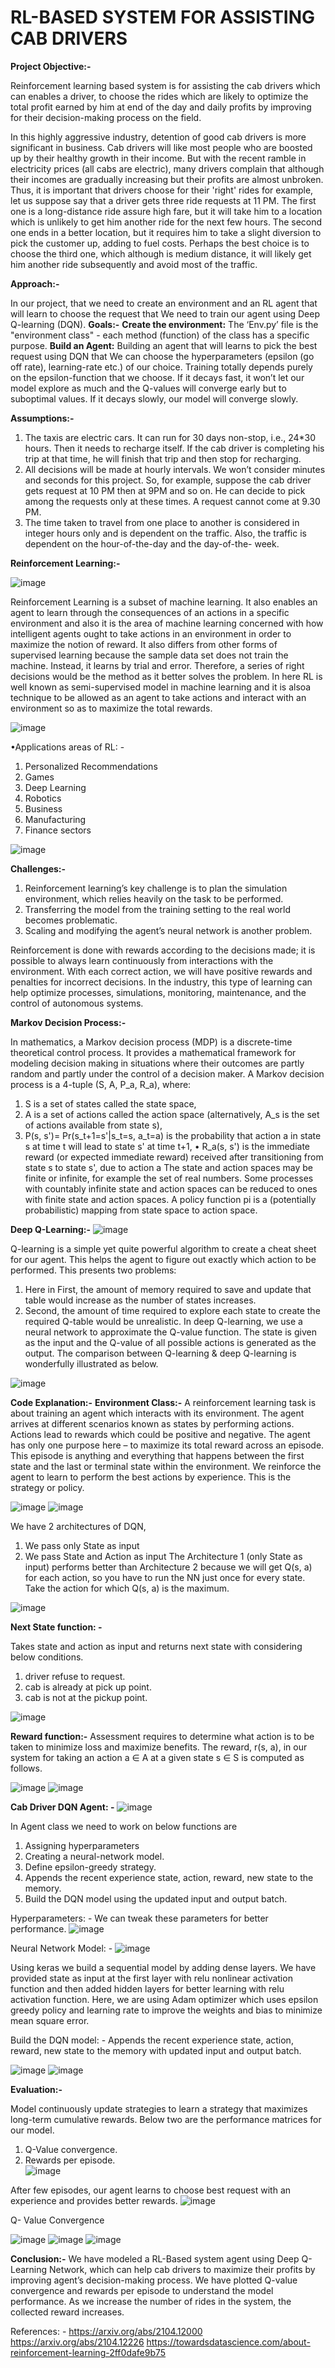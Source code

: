 # RL-BASED SYSTEM FOR ASSISTING CAB DRIVERS
                                                          
**Project Objective:-**

Reinforcement learning based system is for assisting the cab drivers which can enables a driver, to choose the rides which are likely to optimize the total profit earned by him at end of the day and daily   profits by improving for their decision-making process on the field.

In this highly aggressive industry, detention of good cab drivers is more significant in business. Cab drivers will like most people who are boosted up by their healthy growth in their income. But with the recent ramble in electricity prices (all cabs are electric), many drivers complain that although their incomes are gradually increasing but their profits are almost unbroken. Thus, it is important that drivers choose for their 'right' rides for example, let us suppose say that a driver gets three ride requests at 11 PM. The first one is a long-distance ride assure high fare, but it will take him to a location which is unlikely to get him another ride for the next few hours. The second one ends in a better location, but it requires him to take a slight diversion to pick the customer up, adding to fuel costs. Perhaps the best choice is to choose the third one, which although is medium distance, it will likely get him another ride subsequently and avoid most of the traffic.

**Approach:-**

In our project, that we need to create an environment and an RL agent that will learn to choose the  request that We need to train our agent using Deep Q-learning (DQN).
**Goals:-**
 **Create the environment:**
The ‘Env.py’ file is the "environment class" - each method (function) of the class has a specific purpose.
 **Build an Agent:**
Building an agent that will learns to pick the best request using DQN that We can choose the hyperparameters (epsilon (go off rate), learning-rate etc.) of our choice.
Training totally depends purely on the epsilon-function that we choose. If it decays fast, it won’t let our model explore as much and the Q-values will converge early but to suboptimal values. If it decays slowly, our model will converge slowly.


**Assumptions:-**

1.	The taxis are electric cars. It can run for 30 days non-stop, i.e., 24*30 hours. Then it needs to recharge itself. If the cab driver is completing his trip at that time, he will finish that trip and then stop for recharging.
2.	All decisions will be made at hourly intervals. We won’t consider minutes and seconds for this project. So, for example, suppose   the cab driver gets request at 10 PM then at 9PM and so on. He can decide to pick among the requests only at these times. A request cannot come at 9.30 PM.
3.	The time taken to travel from one place to another is considered in integer hours only and is dependent on the traffic. Also, the traffic is dependent on the hour-of-the-day and the day-of-the- week.


**Reinforcement Learning:-**

![image](https://user-images.githubusercontent.com/99514564/168619880-b7e71324-53da-45d9-b835-b1c28b726d2e.png)

Reinforcement Learning is a subset of machine learning. It also enables an agent to learn through the      consequences of an actions in a specific environment and also it is the area of machine learning concerned with how intelligent agents ought to take actions in an environment in order to maximize the notion of reward.
It also differs from other forms of supervised learning because the sample data set does not train the machine. Instead, it learns by trial and error. Therefore, a series of right decisions would be the method as it better solves the problem.
In here RL is well known as semi-supervised model in machine learning and it is alsoa technique to be allowed as an agent to take actions and interact with an environment so as to maximize the total rewards.

![image](https://user-images.githubusercontent.com/99514564/168620202-4fed4288-dd3b-4f6b-aa0c-0be210ad0f04.png)

•Applications areas of RL: -
1. Personalized Recommendations
2.	Games
3.	Deep Learning
4.	Robotics
5.  Business
6.  Manufacturing
7.  Finance sectors

![image](https://user-images.githubusercontent.com/99514564/168620498-c8f6b23a-e083-4dbd-855b-3ff36fc4e6e1.png)

**Challenges:-**

1.	Reinforcement learning’s key challenge is to plan the simulation environment, which relies heavily on the task to be performed.
2.  Transferring the model from the training setting to the real world becomes problematic.
3.  Scaling and modifying the agent’s neural network is another problem.

Reinforcement is done with rewards according to the decisions made; it is possible to always learn continuously from interactions with the environment. With each correct action, we will have positive rewards and penalties for incorrect decisions. In the industry, this type of learning can help optimize processes, simulations, monitoring, maintenance, and the control of autonomous systems.
 

**Markov Decision Process:-**

In mathematics, a Markov decision process (MDP) is a discrete-time theoretical control process. It provides a mathematical framework for modeling decision making in situations where their outcomes are partly random and partly under the control of a decision maker.
A Markov decision process is a 4-tuple (S, A, P_a, R_a), where:
1. S is a set of states called the state space,
2. A is a set of actions called the action space (alternatively, A_s is the set of actions available from state s),
3. P(s, s')= Pr(s_t+1=s'|s_t=s, a_t=a) is the probability that action a in state s at time t will lead to state s' at time t+1,
•	R_a(s, s') is the immediate reward (or expected immediate reward) received after transitioning from state s to state s', due to action a
The state and action spaces may be finite or infinite, for example the set of real numbers. Some processes with countably infinite state and action spaces can be reduced to ones with finite state and action spaces.
A policy function pi is a (potentially probabilistic) mapping from state space to action space.


**Deep Q-Learning:-**
![image](https://user-images.githubusercontent.com/99514564/168620707-77aea06c-1fbd-4a8f-b5e6-a74b5bb856e8.png)
 
Q-learning is a simple yet quite powerful algorithm to create a cheat sheet for our agent. This helps the agent to figure out exactly which action to be performed.
This presents two problems:
1. Here in First, the amount of memory required to save and update that table would increase as the  number of states increases.
2. Second, the amount of time required to explore each state to create the required Q-table would be unrealistic.
In deep Q-learning, we use a neural network to approximate the Q-value function. The state is given as the input and the Q-value of all possible actions is generated as the output. The comparison between Q-learning & deep Q-learning is wonderfully illustrated as below.

![image](https://user-images.githubusercontent.com/99514564/168620805-6f3edd29-dc2f-4a4c-ad99-03b984ba6b9d.png)

**Code Explanation:-**
  **Environment Class:-**
A reinforcement learning task is about training an agent which interacts with its environment. The agent arrives at different scenarios known as states by performing actions. Actions lead to rewards which could be positive and negative.
The agent has only one purpose here – to maximize its total reward across an episode. This episode is anything and everything that happens between the first state and the last or terminal state within the environment. We reinforce the agent to learn to perform the best actions by experience. This is the strategy or policy.
 
![image](https://user-images.githubusercontent.com/99514564/168620976-ab484547-ea04-410d-b328-db8a65c745a4.png)
![image](https://user-images.githubusercontent.com/99514564/168621011-78f33b6f-e145-4b30-a3f6-46cd82183c59.png)


We have 2 architectures of DQN,
1.	We pass only State as input
2.	We pass State and Action as input
The Architecture 1 (only State as input) performs better than Architecture 2 because we will get Q(s, a) for each action, so you have to run the NN just once for every state. Take the action for which Q(s, a) is the maximum.

![image](https://user-images.githubusercontent.com/99514564/168621090-804b5113-5f13-4403-be35-d4f386f8db09.png)
 
**Next State function: -**

Takes state and action as input and returns next state with considering below conditions.
1.	driver refuse to request.
2.	cab is already at pick up point.
3.	cab is not at the pickup point.

![image](https://user-images.githubusercontent.com/99514564/168621181-c1b32503-c8ec-4bdf-9127-0026e0a46c0f.png)

**Reward function:-**
Assessment requires to determine what action is to be taken to minimize loss and maximize benefits. The reward, r(s, a), in our system for taking an action a ∈ A at a given state s ∈ S is computed as follows.

![image](https://user-images.githubusercontent.com/99514564/168621296-6f7f64b3-a534-46b3-8391-dc720f1cf8e2.png)
![image](https://user-images.githubusercontent.com/99514564/168621327-73698b29-d812-439a-b458-df1f8392f3a6.png)
 
 **Cab Driver DQN Agent: -**
![image](https://user-images.githubusercontent.com/99514564/168621391-a580ba7d-707b-46ed-8ff9-7c18e7f08890.png)

In Agent class we need to work on below functions are
1. Assigning hyperparameters
2. Creating a neural-network model.
3. Define epsilon-greedy strategy.
4. Appends the recent experience state, action, reward, new state to the memory.
5. Build the DQN model using the updated input and output batch.

Hyperparameters: -
We can tweak these parameters for better performance.
![image](https://user-images.githubusercontent.com/99514564/168623069-9dfdbb6b-726a-4b43-b805-b83f4f971ffa.png)

Neural Network Model: -
![image](https://user-images.githubusercontent.com/99514564/168623124-6257ef45-c375-4b26-a119-c1e0bd4fd158.png)
 
Using keras we build a sequential model by adding dense layers.
We have provided state as input at the first layer with relu nonlinear activation function and then added hidden layers for better learning with relu activation function.
Here, we are using Adam optimizer which uses epsilon greedy policy and learning rate to improve the weights and bias to minimize mean square error.


Build the DQN model: -
Appends the recent experience state, action, reward, new state to the memory with updated input and output batch.

![image](https://user-images.githubusercontent.com/99514564/168621505-8e020547-441f-4ebc-b40c-6517ea05853d.png)
![image](https://user-images.githubusercontent.com/99514564/168621550-35e9bf78-37ef-4f69-a09c-aba5a1bf0cbb.png)

**Evaluation:-**

Model continuously update strategies to learn a strategy that maximizes long-term cumulative rewards.
Below two are the performance matrices for our model.
1. Q-Value convergence.
2. Rewards per episode.  
 ![image](https://user-images.githubusercontent.com/99514564/168621646-c86a4838-3c0f-4acb-8330-a092fa5b14cb.png)

After few episodes, our agent learns to choose best request with an experience and provides better rewards.
 ![image](https://user-images.githubusercontent.com/99514564/168621837-d4821dbc-3d23-458e-8c5c-4b1a8b0bd32a.png)

Q- Value Convergence 

![image](https://user-images.githubusercontent.com/99514564/168621876-7ef57395-9afb-49ae-ab8a-5d4c226d6793.png)
![image](https://user-images.githubusercontent.com/99514564/168621920-d76e35d4-c7a3-416c-a1f8-0c958006637c.png)
![image](https://user-images.githubusercontent.com/99514564/168621937-8bca7cd7-3ba6-43fc-9608-cbe776cee096.png)


**Conclusion:-**
We have modeled a RL-Based system agent using Deep Q-Learning Network, which can help cab drivers to maximize their profits by improving agent’s decision-making process. We have plotted Q-value convergence and rewards per episode to understand the model performance. As we increase the number of rides in the system, the collected reward increases.


References: -
https://arxiv.org/abs/2104.12000 https://arxiv.org/abs/2104.12226
https://towardsdatascience.com/about-reinforcement-learning-2ff0dafe9b75 

